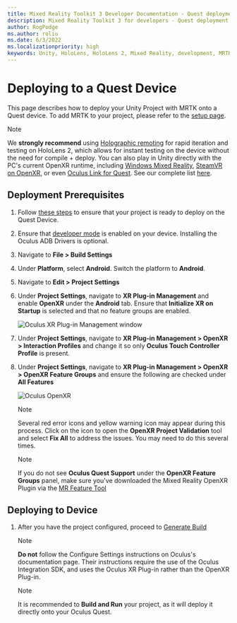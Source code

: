 ```yaml
---
title: Mixed Reality Toolkit 3 Developer Documentation - Quest deployment
description: Mixed Reality Toolkit 3 for developers - Quest deployment.
author: RogPodge
ms.author: roliu
ms.date: 6/3/2022
ms.localizationpriority: high
keywords: Unity, HoloLens, HoloLens 2, Mixed Reality, development, MRTK3, Quest, Deployment
---
```


# Deploying to a Quest Device

This page describes how to deploy your Unity Project with MRTK onto a Quest device. To add MRTK to your project, please refer to the [setup page](../setup.md).

>[!NOTE] 
>We **strongly recommend** using [Holographic remoting](/mixed-reality/develop/unity/preview-and-debug-your-app) for rapid iteration and testing on HoloLens 2, which allows for instant testing on the device without the need for compile + deploy. You can also play in Unity directly with the PC's current OpenXR runtime, including [Windows Mixed Reality](https://www.microsoft.com/p/openxr-tools-for-windows-mixed-reality/9n5cvvl23qbt), [SteamVR on OpenXR](https://www.steamvr.com/), or even [Oculus Link for Quest](https://support.oculus.com/airlink). See our complete list [here](../debugging-and-testing.md).

## Deployment Prerequisites

1. Follow [these steps](https://developer.oculus.com/documentation/unity/book-unity-gsg/) to ensure that your project is ready to deploy on the Quest Device.

1. Ensure that [developer mode](https://developer.oculus.com/documentation/native/android/mobile-device-setup/) is enabled on your device. Installing the Oculus ADB Drivers is optional.

1. Navigate to **File > Build Settings** 

1. Under **Platform**, select **Android**. Switch the platform to **Android**.

1. Navigate to **Edit > Project Settings**

1. Under **Project Settings**, navigate to **XR Plug-in Management** and enable **OpenXR** under the **Android** tab. Ensure that **Initialize XR on Startup** is selected and that no feature groups are enabled.


    ![Oculus XR Plug-in Management window](../.images/oculus-xr-plug-in-management.png)

1. Under **Project Settings**, navigate to **XR Plug-in Management > OpenXR > Interaction Profiles** and change it so only **Oculus Touch Controller Profile** is present. 

1. Under **Project Settings**, navigate to **XR Plug-in Management > OpenXR > OpenXR Feature Groups** and ensure the following are checked under **All Features**

    ![Oculus OpenXR](../.images/oculus-openxr.png)

    >[!NOTE] 
    >Several red error icons and yellow warning icon may appear during this process. Click on the icon to open the **OpenXR Project Validation** tool and select **Fix All** to address the issues. You may need to do this several times.

    >[!NOTE] 
    >If you do not see **Oculus Quest Support** under the **OpenXR Feature Groups** panel, make sure you've downloaded the Mixed Reality OpenXR Plugin via the [MR Feature Tool](/mixed-reality/develop/unity/welcome-to-mr-feature-tool)


## Deploying to Device

1. After you have the project configured, proceed to [Generate Build](https://developer.oculus.com/documentation/unity/unity-build/#generate-build)

    >[!NOTE] 
    >**Do not** follow the Configure Settings instructions on Oculus's documentation page. Their instructions require the use of the Oculus Integration SDK, and uses the Oculus XR Plug-in rather than the OpenXR Plug-in.

    >[!NOTE] 
    >It is recommended to **Build and Run** your project, as it will deploy it directly onto your Oculus Quest.
